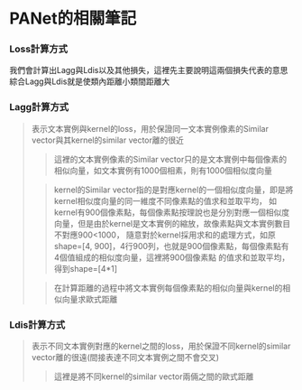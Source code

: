 # PANet的相關筆記

### Loss計算方式
我們會計算出Lagg與Ldis以及其他損失，這裡先主要說明這兩個損失代表的意思 \
綜合Lagg與Ldis就是使類內距離小類間距離大

### Lagg計算方式
> 表示文本實例與kernel的loss，用於保證同一文本實例像素的Similar vector與其kernel的similar vector離的很近
>> 這裡的文本實例像素的Similar vector只的是文本實例中每個像素的相似向量，如文本實例有1000個相素，則有1000個相似度向量
> 
>> kernel的Similar vector指的是對應kernel的一個相似度向量，即是將kernel相似度向量的同一維度不同像素點的值求和並取平均，
>> 如kernel有900個像素點，每個像素點按理說也是分別對應一個相似度向量，但是由於kernel是文本實例的縮放，故像素點與文本實例數目不對應900<1000，
>> 隨意對於kernel採用求和的處理方式，如原shape=[4, 900]，4行900列，也就是900個像素點，每個像素點有4個值組成的相似度向量，這裡將900個像素點
>> 的值求和並取平均，得到shape=[4*1]
> 
>> 在計算距離的過程中將文本實例每個像素點的相似向量與kernel的相似向量求歐式距離

### Ldis計算方式
> 表示不同文本實例對應的kernel之間的loss，用於保證不同kernel的similar vector離的很遠(間接表達不同文本實例之間不會交叉)
>> 這裡是將不同kernel的similar vector兩倆之間的歐式距離
